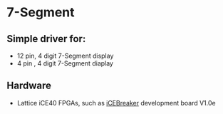 # 7-Segment

## Simple driver for:
- 12 pin, 4 digit 7-Segment display
- 4 pin , 4 digit 7-Segment diaplay

## Hardware
- Lattice iCE40 FPGAs, such as [iCEBreaker](https://github.com/icebreaker-fpga/icebreaker)  development board V1.0e